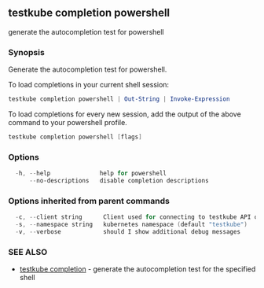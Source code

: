 ## testkube completion powershell

generate the autocompletion test for powershell

### Synopsis

Generate the autocompletion test for powershell.

To load completions in your current shell session:

```powershell
testkube completion powershell | Out-String | Invoke-Expression
```

To load completions for every new session, add the output of the above command
to your powershell profile.

```powershell
testkube completion powershell [flags]
```

### Options

```powershell
  -h, --help              help for powershell
      --no-descriptions   disable completion descriptions
```

### Options inherited from parent commands

```powershell
  -c, --client string      Client used for connecting to testkube API one of proxy|direct (default "proxy")
  -s, --namespace string   kubernetes namespace (default "testkube")
  -v, --verbose            should I show additional debug messages
```

### SEE ALSO

* [testkube completion](testkube_completion.md)  - generate the autocompletion test for the specified shell
